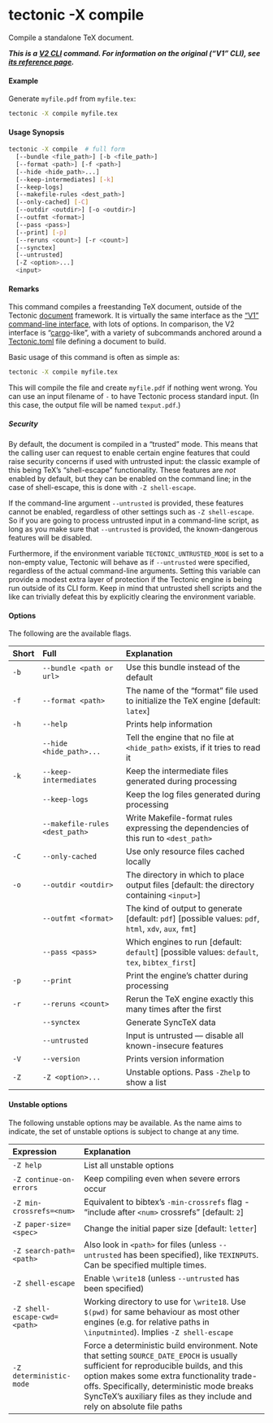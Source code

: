 # tectonic -X compile

Compile a standalone TeX document.

***This is a [V2 CLI][v2cli-ref] command. For information on the original (“V1”
CLI), see [its reference page][v1cli-ref].***

[v2cli-ref]: ../ref/v2cli.md
[v1cli-ref]: ../ref/v1cli.md

#### Example

Generate `myfile.pdf` from `myfile.tex`:

```sh
tectonic -X compile myfile.tex
```

#### Usage Synopsis

<!-- Keep options alphabetized -->

```sh
tectonic -X compile  # full form
  [--bundle <file_path>] [-b <file_path>]
  [--format <path>] [-f <path>]
  [--hide <hide_path>...]
  [--keep-intermediates] [-k]
  [--keep-logs]
  [--makefile-rules <dest_path>]
  [--only-cached] [-C]
  [--outdir <outdir>] [-o <outdir>]
  [--outfmt <format>]
  [--pass <pass>]
  [--print] [-p]
  [--reruns <count>] [-r <count>]
  [--synctex]
  [--untrusted]
  [-Z <option>...]
  <input>
```

#### Remarks

This command compiles a freestanding TeX document, outside of the Tectonic
[document][docs-ref] framework. It is virtually the same interface as the [“V1”
command-line interface][v1cli-ref], with lots of options. In comparison, the V2
interface is “[cargo]-like”, with a variety of subcommands anchored around a
[Tectonic.toml] file defining a document to build.

[docs-ref]: ../ref/documents.md
[cargo]: https://doc.rust-lang.org/cargo/
[Tectonic.toml]: ./tectonic-toml.md

Basic usage of this command is often as simple as:

```sh
tectonic -X compile myfile.tex
```

This will compile the file and create `myfile.pdf` if nothing went wrong. You
can use an input filename of `-` to have Tectonic process standard input. (In
this case, the output file will be named `texput.pdf`.)

##### Security

By default, the document is compiled in a “trusted” mode. This means that the
calling user can request to enable certain engine features that could raise
security concerns if used with untrusted input: the classic example of this
being TeX’s “shell-escape” functionality. These features are *not* enabled by
default, but they can be enabled on the command line; in the case of
shell-escape, this is done with `-Z shell-escape`.

If the command-line argument `--untrusted` is provided, these features cannot be
enabled, regardless of other settings such as `-Z shell-escape`. So if you are
going to process untrusted input in a command-line script, as long as you make
sure that `--untrusted` is provided, the known-dangerous features will be
disabled.

Furthermore, if the environment variable `TECTONIC_UNTRUSTED_MODE` is set to a
non-empty value, Tectonic will behave as if `--untrusted` were specified,
regardless of the actual command-line arguments. Setting this variable can
provide a modest extra layer of protection if the Tectonic engine is being run
outside of its CLI form. Keep in mind that untrusted shell scripts and the like
can trivially defeat this by explicitly clearing the environment variable.

#### Options

The following are the available flags.

<!-- Keep alphabetized by full name: -->

| Short | Full                           | Explanation                                                                                            |
|:------|:-------------------------------|:-------------------------------------------------------------------------------------------------------|
| `-b`  | `--bundle <path or url>`         | Use this bundle instead of the default             |
| `-f`  | `--format <path>`              | The name of the “format” file used to initialize the TeX engine [default: `latex`]                     |
| `-h`  | `--help`                       | Prints help information                                                                                |
|       | `--hide <hide_path>...`        | Tell the engine that no file at `<hide_path>` exists, if it tries to read it                           |
| `-k`  | `--keep-intermediates`         | Keep the intermediate files generated during processing                                                |
|       | `--keep-logs`                  | Keep the log files generated during processing                                                         |
|       | `--makefile-rules <dest_path>` | Write Makefile-format rules expressing the dependencies of this run to `<dest_path>`                   |
| `-C`  | `--only-cached`                | Use only resource files cached locally                                                                 |
| `-o`  | `--outdir <outdir>`            | The directory in which to place output files [default: the directory containing `<input>`]             |
|       | `--outfmt <format>`            | The kind of output to generate [default: `pdf`]  [possible values: `pdf`, `html`, `xdv`, `aux`, `fmt`] |
|       | `--pass <pass>`                | Which engines to run [default: `default`]  [possible values: `default`, `tex`, `bibtex_first`]         |
| `-p`  | `--print`                      | Print the engine’s chatter during processing                                                           |
| `-r`  | `--reruns <count>`             | Rerun the TeX engine exactly this many times after the first                                           |
|       | `--synctex`                    | Generate SyncTeX data                                                                                  |
|       | `--untrusted`                  | Input is untrusted — disable all known-insecure features                                               |
| `-V`  | `--version`                    | Prints version information                                                                             |
| `-Z`  | `-Z <option>...`               | Unstable options. Pass `-Zhelp` to show a list                                                         |

#### Unstable options

The following unstable options may be available. As the name aims to indicate,
the set of unstable options is subject to change at any time.

<!-- Keep alphabetized: -->

| Expression                   | Explanation |
|:-----------------------------|:-----------------------------------------------------------------------------------------------------------------------------------------------------------------------------------------------------------------------------------------------------------------------------------------------------------|
| `-Z help`                    | List all unstable options                                                                                                                                                                                                                                                                                  |
| `-Z continue-on-errors`      | Keep compiling even when severe errors occur                                                                                                                                                                                                                                                               |
| `-Z min-crossrefs=<num>`     | Equivalent to bibtex’s `-min-crossrefs` flag - “include after `<num>` crossrefs” [default: `2`]                                                                                                                                                                                                            |
| `-Z paper-size=<spec>`       | Change the initial paper size [default: `letter`]                                                                                                                                                                                                                                                          |
| `-Z search-path=<path>`      | Also look in `<path>` for files (unless `--untrusted` has been specified), like `TEXINPUTS`. Can be specified multiple times.                                                                                                                                                                              |
| `-Z shell-escape`            | Enable `\write18` (unless `--untrusted` has been specified)                                                                                                                                                                                                                                                |
| `-Z shell-escape-cwd=<path>` | Working directory to use for `\write18`. Use `$(pwd)` for same behaviour as most other engines (e.g. for relative paths in `\inputminted`). Implies `-Z shell-escape`                                                                                                                                      |
| `-Z deterministic-mode`      | Force a deterministic build environment. Note that setting `SOURCE_DATE_EPOCH` is usually sufficient for reproducible builds, and this option makes some extra functionality trade-offs. Specifically, deterministic mode breaks SyncTeX’s auxiliary files as they include and rely on absolute file paths |
